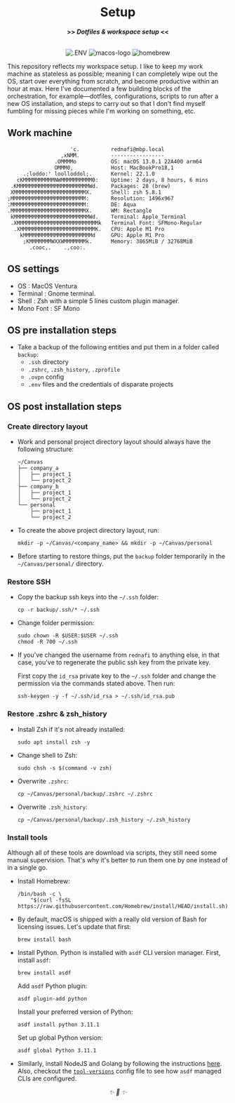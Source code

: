 <div align="center">

<h1>Setup</h1>
<strong>>> <i>Dotfiles & workspace setup</i> <<</strong><br><br>

![.ENV][1]
![macos-logo][2]
![homebrew][3]
</div>


This repository reflects my workspace setup. I like to keep my work machine as stateless
as possible; meaning I can completely wipe out the OS, start over everything from
scratch, and become productive within an hour at max. Here I've documented a few
building blocks of the orchestration, for example—dotfiles, configurations, scripts to
run after a new OS installation, and steps to carry out so that I don't find myself
fumbling for missing pieces while I'm working on something, etc.

## Work machine

```
                    'c.          rednafi@mbp.local
                 ,xNMM.          -----------------
               .OMMMMo           OS: macOS 13.0.1 22A400 arm64
               OMMM0,            Host: MacBookPro18,1
     .;loddo:' loolloddol;.      Kernel: 22.1.0
   cKMMMMMMMMMMNWMMMMMMMMMM0:    Uptime: 2 days, 8 hours, 6 mins
 .KMMMMMMMMMMMMMMMMMMMMMMMWd.    Packages: 28 (brew)
 XMMMMMMMMMMMMMMMMMMMMMMMX.      Shell: zsh 5.8.1
;MMMMMMMMMMMMMMMMMMMMMMMM:       Resolution: 1496x967
:MMMMMMMMMMMMMMMMMMMMMMMM:       DE: Aqua
.MMMMMMMMMMMMMMMMMMMMMMMMX.      WM: Rectangle
 kMMMMMMMMMMMMMMMMMMMMMMMMWd.    Terminal: Apple_Terminal
 .XMMMMMMMMMMMMMMMMMMMMMMMMMMk   Terminal Font: SFMono-Regular
  .XMMMMMMMMMMMMMMMMMMMMMMMMK.   CPU: Apple M1 Pro
    kMMMMMMMMMMMMMMMMMMMMMMd     GPU: Apple M1 Pro
     ;KMMMMMMMWXXWMMMMMMMk.      Memory: 3865MiB / 32768MiB
       .cooc,.    .,coo:.
```

## OS settings

* OS                    : MacOS Ventura
* Terminal              : Gnome terminal.
* Shell                 : Zsh with a simple 5 lines custom plugin manager.
* Mono Font             : SF Mono

## OS pre installation steps

* Take a backup of the following entities and put them in a folder called `backup`:
    * `.ssh` directory
    * `.zshrc`, `.zsh_history`, `.zprofile`
    * `.ovpn` config
    * `.env` files and the credentials of disparate projects

## OS post installation steps

### Create directory layout

* Work and personal project directory layout should always have the following structure:

    ```
    ~/Canvas
    ├── company_a
    │   ├── project_1
    │   └── project_2
    ├── company_b
    │   ├── project_1
    │   └── project_2
    └── personal
        ├── project_1
        └── project_2
    ```
* To create the above project directory layout, run:

    ```
    mkdir -p ~/Canvas/<company_name> && mkdir -p ~/Canvas/personal
    ```
* Before starting to restore things, put the `backup` folder temporarily in the
`~/Canvas/personal/` directory.

### Restore SSH

* Copy the backup ssh keys into the `~/.ssh` folder:

    ```
    cp -r backup/.ssh/* ~/.ssh
    ```
* Change folder permission:

    ```
    sudo chown -R $USER:$USER ~/.ssh
    chmod -R 700 ~/.ssh
    ```
* If you've changed the username from `rednafi` to anything else, in that case, you've
to regenerate the public ssh key from the private key.

    First copy the `id_rsa` private key to the `~/.ssh` folder and change the permission
    via the commands stated above. Then run:

    ```
    ssh-keygen -y -f ~/.ssh/id_rsa > ~/.ssh/id_rsa.pub
    ```

### Restore .zshrc & zsh_history

* Install Zsh if it's not already installed:

    ```
    sudo apt install zsh -y
    ```
* Change shell to Zsh:

    ```
    sudo chsh -s $(command -v zsh)
    ```
* Overwrite `.zshrc`:

    ```
    cp ~/Canvas/personal/backup/.zshrc ~/.zshrc
    ```
* Overwrite `.zsh_history`:

    ```
    cp ~/Canvas/personal/backup/.zsh_history ~/.zsh_history
    ```

### Install tools

Although all of these tools are download via scripts, they still need some manual
supervision. That's why it's better to run them one by one instead of in a single go.

* Install Homebrew:

    ```
    /bin/bash -c \
        "$(curl -fsSL https://raw.githubusercontent.com/Homebrew/install/HEAD/install.sh)"
    ```

* By default, macOS is shipped with a really old version of Bash for licensing issues.
Let's update that first:

    ```
    brew install bash
    ```
* Install Python. Python is installed with `asdf` CLI version manager. First, install
`asdf`:

    ```
    brew install asdf
    ```

    Add `asdf` Python plugin:

    ```
    asdf plugin-add python
    ```

    Install your preferred version of Python:

    ```
    asdf install python 3.11.1
    ```

    Set up global Python version:

    ```
    asdf global Python 3.11.1
    ```

* Similarly, install NodeJS and Golang by following the instructions [here][4]. Also,
checkout the [`tool-versions`][5] config file to see how `asdf` managed CLIs are
configured.

<div align="center">
<i> ✨ 🍰 ✨ </i>
</div>

[1]: https://img.shields.io/static/v1?style=for-the-badge&message=ENV&color=555555&logo=.ENV&logoColor=ECD53F&label=
[2]: https://shields.io/badge/MacOS--1cf?logo=Apple&style=for-the-badge
[3]: https://img.shields.io/static/v1?style=for-the-badge&message=brew&color=555555&logo=Homebrew&logoColor=ECD53F&label=
[4]: https://asdf-vm.com/guide/getting-started.html#install-the-plugin
[5]: ./.tool-versions
